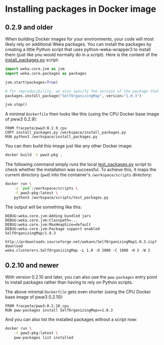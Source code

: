 # Installing packages in Docker image

## 0.2.9 and older

When building Docker images for your environments, your code will most likely rely
on additional Weka packages. You can install the packages by creating a little
Python script that uses python-weka-wrapper3 to install them (just like you would
normally do in a script). Here is the content of the [install_packages.py](install_packages.py)
script:

```python
import weka.core.jvm as jvm
import weka.core.packages as packages

jvm.start(packages=True)

# for reproducibility, we also specify the version of the package that we need
packages.install_package("SelfOrganizingMap", version="1.0.3")

jvm.stop()
```

A minimal `Dockerfile` then looks like this (using the CPU Docker base image of pww3 0.2.9):

```
FROM fracpete/pww3:0.2.9_cpu
COPY install_packages.py /workspace/install_packages.py
RUN python3 /workspace/install_packages.py
```

You can then build this image just like any other Docker image:

```bash
docker build -t pww3-pkg .
```

The following command simply runs the local [test_packages.py](test_packages.py) script
to check whether the installation was successful. To achieve this, it maps the 
current directory (``pwd``) into the container's `/workspace/scripts` directory: 

```bash
docker run \
    -v `pwd`:/workspace/scripts \
    -t pww3-pkg:latest \
    python3 /workspace/scripts/test_packages.py
```

The output will be something like this:

```
DEBUG:weka.core.jvm:Adding bundled jars
DEBUG:weka.core.jvm:Classpath=...
DEBUG:weka.core.jvm:MaxHeapSize=default
DEBUG:weka.core.jvm:Package support enabled
SelfOrganizingMap/1.0.3
  http://prdownloads.sourceforge.net/wekann/SelfOrganizingMap1.0.3.zip?download
weka.clusterers.SelfOrganizingMap -L 1.0 -O 2000 -C 1000 -H 2 -W 2
```

## 0.2.10 and newer

With version 0.2.10 and later, you can also use the `pww-packages` entry point to install packages
rather than having to rely on Python scripts.

The above minimal `Dockerfile` gets even shorter (using the CPU Docker base image of pww3 0.2.10):

```
FROM fracpete/pww3:0.2.10_cpu
RUN pww-packages install SelfOrganizingMap==1.0.3 
```

And you can also list the installed packages without a script now:

```bash
docker run \
    -t pww3-pkg:latest \
    pww-packages list installed
```
